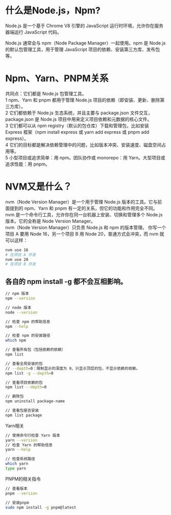 # 什么是Node.js，Npm?
Node.js 是一个基于 Chrome V8 引擎的 JavaScript 运行时环境，允许你在服务器端运行 JavaScript 代码。

Node.js 通常会与 npm（Node Package Manager）一起使用。npm 是 Node.js 的默认包管理工具，用于管理 JavaScript 项目的依赖、安装第三方库、发布包等。

# Npm、Yarn、PNPM关系
共同点：它们都是 Node.js 包管理工具。<br>
1 npm、Yarn 和 pnpm 都用于管理 Node.js 项目的依赖（即安装、更新、删除第三方库）。<br>
2 它们都依赖于 Node.js 生态系统，并且主要与 package.json 文件交互，package.json 是 Node.js 项目中用来定义项目依赖和元数据的核心文件。<br>
3 它们都可以从 npm  registry（默认的包仓库）下载和管理包，比如安装 Express 框架（npm install express 或 yarn add express 或 pnpm add express）。<br>
4 它们的目标都是解决依赖管理中的问题，比如版本冲突、安装速度、磁盘空间占用等。<br>
5 小型项目或追求简单：用 npm。团队协作或 monorepo：用 Yarn。大型项目或追求性能：用 pnpm。

# NVM又是什么？
nvm（Node Version Manager）是一个用于管理 Node.js 版本的工具。它与前面提到的 npm、Yarn 和 pnpm 有一定的关系，但它的功能和作用完全不同。<br>
nvm 是一个命令行工具，允许你在同一台机器上安装、切换和管理多个 Node.js 版本。它的全称是 Node Version Manager。<br>
nvm（Node Version Manager）只负责 Node.js 和 npm 的版本管理。
你写一个项目 A 要用 Node 16，另一个项目 B 用 Node 20，普通方式会冲突，而 nvm 就可以这样：
```bash
nvm use 16
# 在项目 A 开发
nvm use 20
# 在项目 B 开发
```
各自的 npm install -g 都不会互相影响。
---
```bash
// npm 版本
npm --version

// node 版本
node --version

// 检查 npm 的帮助信息
npm --help

// 检查 npm 的安装路径
which npm

// 查看所有包（包括依赖的依赖）
npm list

// 查看全局安装的包
// --depth=0：限制显示的深度为 0，只显示顶层的包，不显示依赖的依赖。
npm list -g --depth=0

// 查看项目依赖的包
npm list --depth=0

// 删除包
npm uninstall package-name

// 查看包是否安装
npm list package
```

Yarn相关
```bash
// 使用命令行检查 Yarn 版本
yarn --version 
// 检查 Yarn 的帮助信息
yarn --help

// 检查系统路径
which yarn
type yarn

```
PNPM的相关指令
```bash
// 查看版本
pnpm --version

// 安装pnpm
sudo npm install -g pnpm@latest
```
